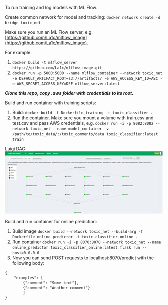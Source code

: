 To run training and log models with ML Flow:

Create common network for model and tracking: `docker network create -d bridge toxic_net`

Make sure you run an ML Flow server, e.g. [https://github.com/La1c/mlflow_image](https://github.com/La1c/mlflow_image).

For example: 
1. `docker build -t mlflow_server https://github.com/La1c/mlflow_image.git`
2. `docker run -p 5000:5000 --name mlflow_container --network toxic_net -e DEFAULT_ARTIFACT_ROOT=s3://artifacts/ -e AWS_ACCESS_KEY_ID=ABC -e AWS_SECRET_ACCESS_KEY=DEF mlflow_server:latest`

***Clone this repo, copy .aws folder with credentials to its root.***

Build and run container with training scripts:

1. Build: `docker build -f Dockerfile_training -t toxic_classifier .`
2. Run the container. Make sure you mount a volume with train.csv and test.csv and pass AWS credentials, e.g.
`docker run -i -p 8082:8082 --network toxic_net --name model_container -v /path/to/toxic_data/:/toxic_comments/data toxic_classifier:latest train`

Luigi DAG:
![dag](dag.PNG)

Build and run container for online prediction:
1. Build image `docker build --network toxic_net --build-arg -f Dockerfile_online_predictor -t toxic_classifier_online .`
2. Run container `docker run -i -p 8070:8070 --network toxic_net --name online_predictor toxic_classifier_online:latest flask run --host=0.0.0.0`
3. Now you can send POST requests to localhost:8070/predict with the following body:
```
{
	"examples": [
        {"comment": "Some text"},
		{"comment": "Another comment"}
        ]
}
```
